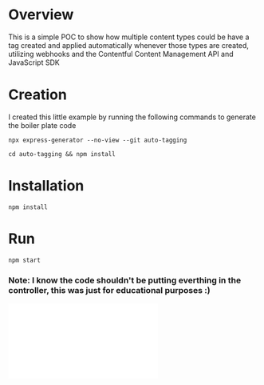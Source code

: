# Overview
 This is a simple POC to show how multiple content types could be have a tag created and applied automatically whenever those types are created, utilizing webhooks and the Contentful Content Management API and JavaScript SDK

# Creation
 I created this little example by running the following commands to generate the boiler plate code
 
 `npx express-generator --no-view --git auto-tagging`

 `cd auto-tagging && npm install`

# Installation

`npm install`

# Run
`npm start`

### Note: I know the code shouldn't be putting everthing in the controller, this was just for educational purposes :)

![Overview Flow](../main/C.H.%20Robinson%20-%20Auto-Tagging%20Entries%20with%20Webhooks.pdf?raw=true)
